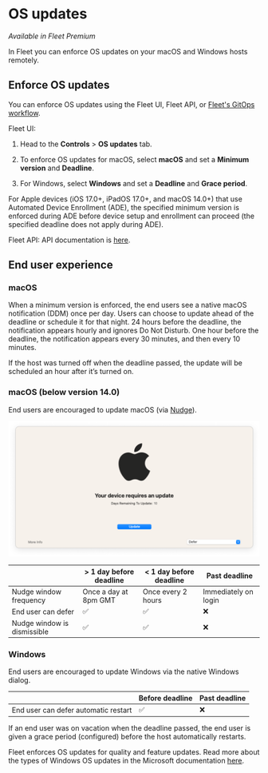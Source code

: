 # OS updates

_Available in Fleet Premium_

In Fleet you can enforce OS updates on your macOS and Windows hosts remotely.

## Enforce OS updates

You can enforce OS updates using the Fleet UI, Fleet API, or [Fleet's GitOps workflow](https://github.com/fleetdm/fleet-gitops).

Fleet UI:

1. Head to the **Controls** > **OS updates** tab.

2. To enforce OS updates for macOS, select **macOS** and set a **Minimum version** and **Deadline**.

3. For Windows, select **Windows** and set a **Deadline** and **Grace period**.

For Apple devices (iOS 17.0+, iPadOS 17.0+, and macOS 14.0+) that use Automated Device Enrollment
(ADE), the specified minimum version is enforced during ADE before device setup and enrollment can
proceed (the specified deadline does not apply during ADE).

Fleet API: API documentation is [here](https://fleetdm.com/docs/rest-api/rest-api#modify-team).

## End user experience

### macOS

When a minimum version is enforced, the end users see a native macOS notification (DDM) once per day. Users can choose to update ahead of the deadline or schedule it for that night. 24 hours before the deadline, the notification appears hourly and ignores Do Not Disturb. One hour before the deadline, the notification appears every 30 minutes, and then every 10 minutes.   

If the host was turned off when the deadline passed, the update will be scheduled an hour after it’s turned on.

### macOS (below version 14.0)

End users are encouraged to update macOS (via [Nudge](https://github.com/macadmins/nudge)).

![Nudge window](https://raw.githubusercontent.com/fleetdm/fleet/main/docs/images/nudge-window.png)

|                                      | > 1 day before deadline | < 1 day before deadline | Past deadline         |
| ------------------------------------ | ----------------------- | ----------------------- | --------------------- |
| Nudge window frequency               | Once a day at 8pm GMT   | Once every 2 hours      | Immediately on login  |
| End user can defer                   | ✅                      | ✅                      | ❌                    |
| Nudge window is dismissible          | ✅                      | ✅                      | ❌                    |

### Windows

End users are encouraged to update Windows via the native Windows dialog.

|                                           | Before deadline | Past deadline |
| ----------------------------------------- | ----------------| ------------- |
| End user can defer automatic restart      | ✅              | ❌            |

If an end user was on vacation when the deadline passed, the end user is given a grace period (configured) before the host automatically restarts.

Fleet enforces OS updates for quality and feature updates. Read more about the types of Windows OS updates in the Microsoft documentation [here](https://learn.microsoft.com/en-us/windows/deployment/update/get-started-updates-channels-tools#types-of-updates).

<meta name="pageOrderInSection" value="1503">
<meta name="title" value="OS updates">
<meta name="description" value="Learn how to manage OS updates on macOS and Windows devices.">
<meta name="navSection" value="Device management">
